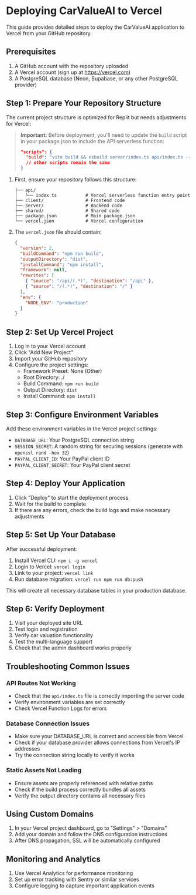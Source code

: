# Deploying CarValueAI to Vercel

This guide provides detailed steps to deploy the CarValueAI application to Vercel from your GitHub repository.

## Prerequisites

1. A GitHub account with the repository uploaded
2. A Vercel account (sign up at https://vercel.com)
3. A PostgreSQL database (Neon, Supabase, or any other PostgreSQL provider)

## Step 1: Prepare Your Repository Structure

The current project structure is optimized for Replit but needs adjustments for Vercel:

> **Important:** Before deployment, you'll need to update the `build` script in your package.json to include the API serverless function:
> ```json
> "scripts": {
>   "build": "vite build && esbuild server/index.ts api/index.ts --platform=node --packages=external --bundle --format=esm --outdir=dist",
>   // other scripts remain the same
> }
> ```

1. First, ensure your repository follows this structure:
   ```
   ├── api/
   │   └── index.ts           # Vercel serverless function entry point
   ├── client/                # Frontend code
   ├── server/                # Backend code
   ├── shared/                # Shared code
   ├── package.json           # Main package.json
   └── vercel.json            # Vercel configuration
   ```

2. The `vercel.json` file should contain:
   ```json
   {
     "version": 2,
     "buildCommand": "npm run build",
     "outputDirectory": "dist",
     "installCommand": "npm install",
     "framework": null,
     "rewrites": [
       { "source": "/api/(.*)", "destination": "/api" },
       { "source": "/(.*)", "destination": "/" }
     ],
     "env": {
       "NODE_ENV": "production"
     }
   }
   ```

## Step 2: Set Up Vercel Project

1. Log in to your Vercel account
2. Click "Add New Project"
3. Import your GitHub repository
4. Configure the project settings:
   - Framework Preset: None (Other)
   - Root Directory: ./
   - Build Command: `npm run build`
   - Output Directory: `dist`
   - Install Command: `npm install`

## Step 3: Configure Environment Variables

Add these environment variables in the Vercel project settings:

- `DATABASE_URL`: Your PostgreSQL connection string
- `SESSION_SECRET`: A random string for securing sessions (generate with `openssl rand -hex 32`)
- `PAYPAL_CLIENT_ID`: Your PayPal client ID
- `PAYPAL_CLIENT_SECRET`: Your PayPal client secret

## Step 4: Deploy Your Application

1. Click "Deploy" to start the deployment process
2. Wait for the build to complete
3. If there are any errors, check the build logs and make necessary adjustments

## Step 5: Set Up Your Database

After successful deployment:

1. Install Vercel CLI: `npm i -g vercel`
2. Login to Vercel: `vercel login`
3. Link to your project: `vercel link`
4. Run database migration: `vercel run npm run db:push`

This will create all necessary database tables in your production database.

## Step 6: Verify Deployment

1. Visit your deployed site URL
2. Test login and registration
3. Verify car valuation functionality
4. Test the multi-language support
5. Check that the admin dashboard works properly

## Troubleshooting Common Issues

### API Routes Not Working
- Check that the `api/index.ts` file is correctly importing the server code
- Verify environment variables are set correctly
- Check Vercel Function Logs for errors

### Database Connection Issues
- Make sure your DATABASE_URL is correct and accessible from Vercel
- Check if your database provider allows connections from Vercel's IP addresses
- Try the connection string locally to verify it works

### Static Assets Not Loading
- Ensure assets are properly referenced with relative paths
- Check if the build process correctly bundles all assets
- Verify the output directory contains all necessary files

## Using Custom Domains

1. In your Vercel project dashboard, go to "Settings" > "Domains"
2. Add your domain and follow the DNS configuration instructions
3. After DNS propagation, SSL will be automatically configured

## Monitoring and Analytics

1. Use Vercel Analytics for performance monitoring
2. Set up error tracking with Sentry or similar services
3. Configure logging to capture important application events